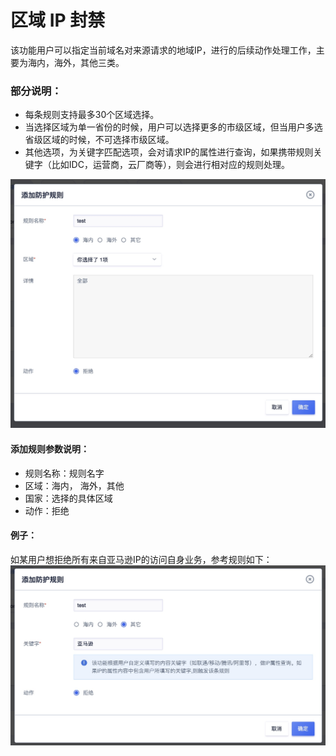 # 区域 IP 封禁

该功能⽤户可以指定当前域名对来源请求的地域IP，进行的后续动作处理工作，主要为海内，海外，其他三类。

### 部分说明：

* 每条规则支持最多30个区域选择。
* 当选择区域为单一省份的时候，用户可以选择更多的市级区域，但当用户多选省级区域的时候，不可选择市级区域。
* 其他选项，为关键字匹配选项，会对请求IP的属性进行查询，如果携带规则关键字（比如IDC，运营商，云厂商等），则会进行相对应的规则处理。

![](/images/15971398839647.jpg)

#### 添加规则参数说明：

  - 规则名称：规则名字
  - 区域：海内， 海外，其他
  - 国家：选择的具体区域
  - 动作：拒绝

#### 例子：
如某用户想拒绝所有来自亚马逊IP的访问自身业务，参考规则如下：
![](/images/15971403969695.jpg)


